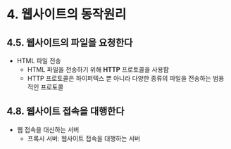 # 4. 웹사이트의 동작원리

## 4.5. 웹사이트의 파일을 요청한다
- HTML 파일 전송
	- HTML 파일을 전송하기 위해 **HTTP** 프로토콜을 사용함
	- HTTP 프로토콜은 하이퍼텍스 뿐 아니라 다양한 종류의 파일을 전송하는 범용적인 프로토콜

## 4.8. 웹사이트 접속을 대행한다
- 웹 접속을 대신하는 서버
	- 프록시 서버: 웹사이트 접속을 대행하는 서버
